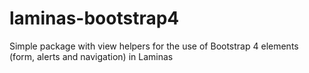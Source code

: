 # laminas-bootstrap4
Simple package with view helpers for the use of Bootstrap 4 elements (form, alerts and navigation) in Laminas
